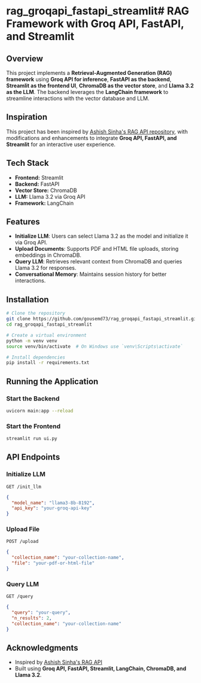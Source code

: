 # rag_groqapi_fastapi_streamlit# RAG Framework with Groq API, FastAPI, and Streamlit

## Overview
This project implements a **Retrieval-Augmented Generation (RAG) framework** using **Groq API for inference**, **FastAPI as the backend**, **Streamlit as the frontend UI**, **ChromaDB as the vector store**, and **Llama 3.2 as the LLM**. The backend leverages the **LangChain framework** to streamline interactions with the vector database and LLM.

## Inspiration
This project has been inspired by [Ashish Sinha's RAG API repository](https://github.com/AshishSinha5/rag_api/tree/main), with modifications and enhancements to integrate **Groq API, FastAPI, and Streamlit** for an interactive user experience.

## Tech Stack
- **Frontend:** Streamlit
- **Backend:** FastAPI
- **Vector Store:** ChromaDB
- **LLM:** Llama 3.2 via Groq API
- **Framework:** LangChain

## Features
- **Initialize LLM**: Users can select Llama 3.2 as the model and initialize it via Groq API.
- **Upload Documents**: Supports PDF and HTML file uploads, storing embeddings in ChromaDB.
- **Query LLM**: Retrieves relevant context from ChromaDB and queries Llama 3.2 for responses.
- **Conversational Memory**: Maintains session history for better interactions.

## Installation
```sh
# Clone the repository
git clone https://github.com/gousemd73/rag_groqapi_fastapi_streamlit.git>
cd rag_groqapi_fastapi_streamlit

# Create a virtual environment
python -m venv venv
source venv/bin/activate  # On Windows use `venv\Scripts\activate`

# Install dependencies
pip install -r requirements.txt
```

## Running the Application
### Start the Backend
```sh
uvicorn main:app --reload
```
### Start the Frontend
```sh
streamlit run ui.py
```

## API Endpoints
### Initialize LLM
`GET /init_llm`
```json
{
  "model_name": "llama3-8b-8192",
  "api_key": "your-groq-api-key"
}
```
### Upload File
`POST /upload`
```json
{
  "collection_name": "your-collection-name",
  "file": "your-pdf-or-html-file"
}
```
### Query LLM
`GET /query`
```json
{
  "query": "your-query",
  "n_results": 2,
  "collection_name": "your-collection-name"
}
```

## Acknowledgments
- Inspired by [Ashish Sinha's RAG API](https://github.com/AshishSinha5/rag_api/tree/main)
- Built using **Groq API, FastAPI, Streamlit, LangChain, ChromaDB, and Llama 3.2**.



